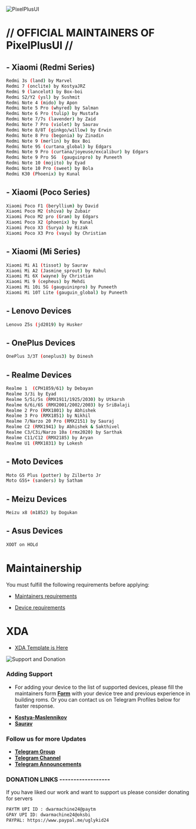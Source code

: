 ![PixelPlusUI](https://i.imgur.com/foReqPr.png "PixelPlusUI")


# // OFFICIAL MAINTAINERS OF PixelPlusUI //

## - Xiaomi (Redmi Series)
```bash
Redmi 3s (land) by Marvel
Redmi 7 (onclite) by KostyaJRZ
Redmi 9 (lancelot) by Box-boi
Redmi S2/Y2 (ysl) by Sushmit
Redmi Note 4 (mido) by Apon
Redmi Note 5 Pro (whyred) by Salman
Redmi Note 6 Pro (tulip) by Mustafa 
Redmi Note 7/7s (lavender) by Zaid
Redmi Note 7 Pro (violet) by Saurav
Redmi Note 8/8T (ginkgo/willow) by Erwin 
Redmi Note 8 Pro (begonia) by Zinadin 
Redmi Note 9 (merlin) by Box Boi
Redmi Note 9S (curtana_global) by Edgars
Redmi Note 9 Pro (curtana/joyeuse/excalibur) by Edgars
Redmi Note 9 Pro 5G  (gauguinpro) by Puneeth
Redmi Note 10 (mojito) by Eyad
Redmi Note 10 Pro (sweet) by Bola
Redmi K30 (Phoenix) by Kunal
```

## - Xiaomi (Poco Series)
```bash
Xiaomi Poco F1 (beryllium) by David
Xiaomi Poco M2 (shiva) by Zubair
Xiaomi Poco M2 pro (Gram) by Edgars
Xiaomi Poco X2 (phoenix) by Kunal
Xiaomi Poco X3 (Surya) by Rizak
Xiaomi Poco X3 Pro (vayu) by Christian
```

## - Xiaomi (Mi Series)
```bash
Xiaomi Mi A1 (tissot) by Saurav
Xiaomi Mi A2 (Jasmine_sprout) by Rahul
Xiaomi Mi 6X (wayne) by Christian
Xiaomi Mi 9 (cepheus) by Mehdi
Xiaomi Mi 10i 5G (gauguininpro) by Puneeth
Xiaomi Mi 10T Lite (gauguin_global) by Puneeth
```

## - Lenovo Devices
```bash
Lenovo Z5s (jd2019) by Husker
``` 

## - OnePlus Devices
```bash
OnePlus 3/3T (oneplus3) by Dinesh
```

## - Realme Devices
```bash
Realme 1  (CPH1859/61) by Debayan
Realme 3/3i by Eyad  
Realme 5/5i/5s (RMX1911/1925/2030) by Utkarsh
Realme 6/6i/6S (RMX2001/2002/2003) by SriBalaji
Realme 2 Pro (RMX1801) by Abhishek
Realme 3 Pro (RMX1851) by Nikhil
Realme 7/Narzo 20 Pro (RMX2151) by Sauraj 
Realme C2 (RMX1941) by Abhishek & Sakthivel
Realme C3/C3i/Narzo 10a (rmx2020) by Sarthak
Realme C11/C12 (RMX2185) by Aryan
Realme U1 (RMX1831) by Lokesh
```

## - Moto Devices
```bash
Moto G5 Plus (potter) by Zilberto Jr
Moto G5S+ (sanders) by Satham
```

## - Meizu Devices
```bash
Meizu x8 (m1852) by Dogukan
```

## - Asus Devices
```bash
XOOT on HOLd
```

# Maintainership 

You must fulfill the following requirements before applying:

- [Maintainers requirements](https://github.com/PixelPlusUI-Elle/Documentation/blob/main/maintainers_requirements.md)

- [Device requirements](https://github.com/PixelPlusUI-Elle/Documentation/blob/main/device_requirements.md)

# XDA 

- [XDA Template is Here](https://github.com/PixelPlusUI-Elle/Documentation/blob/main/ppui_xda.txt)


![Support and Donation](https://i.imgur.com/aNanj7v.png "Support and Donation")

### Adding Support
 - For adding your device to the list of supported devices, please fill the maintainers form [**Form**](https://docs.google.com/forms/d/e/1FAIpQLScA5G_AUKiJlDWCM4Beaf_059dVZiClHv_rwZsklcXcGq0tzQ/viewform?vc=0&c=0&w=1) with your device tree and previous experience in building roms. Or you can contact us on Telegram Profiles below for faster response.
 * [**Kostya-Maslennikov**](https://t.me/kostyajrz)
 * [**Saurav**](https://t.me/ugly_kid_af)

### Follow  us for more Updates
 * [**Telegram Group**](https://t.me/ppuichat)
 * [**Telegram Channel**](https://t.me/ppuich)
 * [**Telegram Announcements**](https://t.me/ppuinews)

### DONATION LINKS ------------------

If you have liked our work and want to support us please consider donating for servers

```bash
PAYTM UPI ID : dwarmachine24@paytm
GPAY UPI ID: dwarmachine24@oksbi
PAYPAL: https://www.paypal.me/uglykid24
```
